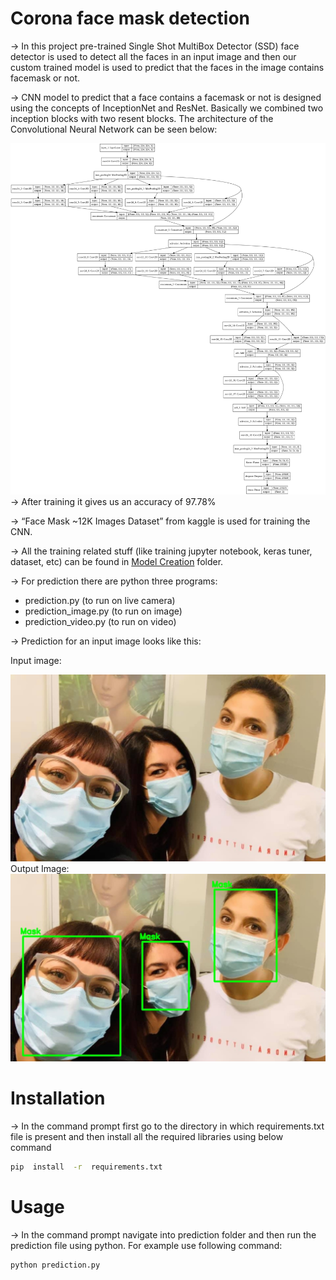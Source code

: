 # Corona face mask detection
→ In this project pre-trained Single Shot MultiBox Detector (SSD) face detector is used to detect all the faces in an input image and then our custom trained model is used to predict that the faces in the image contains facemask or not.

→ CNN model to predict that a face contains a facemask or not is designed using the concepts of InceptionNet and ResNet. Basically we combined two inception blocks with two resent blocks. The architecture of the Convolutional Neural Network can be seen below: 

![](https://raw.githubusercontent.com/neilsaxena/Face-Mask-Prediction/main/Prediction/Model_Architecture.png)
→ After training it gives us an accuracy of 97.78%

→ “Face Mask ~12K Images Dataset” from kaggle is used for training the CNN.

→ All the training related stuff (like training jupyter notebook, keras tuner, dataset, etc) can be found in [Model Creation](https://github.com/neilsaxena/Face-Mask-Prediction/tree/main/Model%20Creation "Model Creation") folder.

→ For prediction there are python three programs:
 
 -  prediction.py (to run on live camera)
 - prediction_image.py (to run on image)
 - prediction_video.py (to run on video)

→ Prediction for an input image looks like this:

Input image: 

![](https://raw.githubusercontent.com/neilsaxena/Face-Mask-Prediction/main/Prediction/input_image.jpg)
Output Image:
![](https://raw.githubusercontent.com/neilsaxena/Face-Mask-Prediction/main/Prediction/image_output.jpg)
# Installation
→ In the command prompt first go to the directory in which requirements.txt file is present and then install all the required libraries using below command
```sh
pip  install  -r  requirements.txt
```
# Usage
→ In the command prompt navigate into prediction folder and then run the prediction file using python. For example use following command:

```sh
python prediction.py
```
